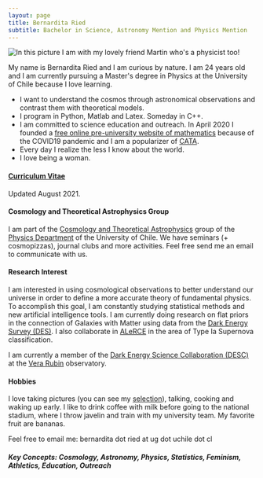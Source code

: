 ```yaml
---
layout: page
title: Bernardita Ried
subtitle: Bachelor in Science, Astronomy Mention and Physics Mention
---
```

![In this picture I am with my lovely friend Martin who's a physicist too!](/img/IMG_20210816_165622.jpg)

My name is Bernardita Ried and I am curious by nature. I am 24 years old and I am currently pursuing a Master's degree in Physics at the University of Chile because I love learning.

- I want to understand the cosmos through astronomical observations and contrast them with theoretical models.
- I program in Python, Matlab and Latex. Someday in C++.
- I am committed to science education and outreach. In April 2020 I founded a [free online pre-university website of mathematics](https://www.preuencuarentena.com/) because of the COVID19 pandemic and I am a popularizer of [CATA](http://www.cata.cl/).
- Every day I realize the less I know about the world.
- I love being a woman.

#### [Curriculum Vitae](https://drive.google.com/file/d/1DOxxoBL9nLblMxSpcXMmIPNnAvL0wvqo/view?usp=sharing) 
Updated August 2021.

#### Cosmology and Theoretical Astrophysics Group
I am part of the [Cosmology and Theoretical Astrophysics](http://www.dfi.uchile.cl/grupos-investigacion/cosmologia-y-astrofisica-teorica/) group of the [Physics Department](http://www.dfi.uchile.cl/) of the University of Chile. We have seminars (+ cosmopizzas), journal clubs and more activities. Feel free send me an email to communicate with us.

#### Research Interest
I am interested in using cosmological observations to better understand our universe in order to define a more accurate theory of fundamental physics. To accomplish this goal, I am constantly studying statistical methods and new artificial intelligence tools.
I am currently doing research on flat priors in the connection of Galaxies with Matter using data from the [Dark Energy Survey (DES)](https://www.darkenergysurvey.org/). 
I also collaborate in [ALeRCE](http://alerce.science/) in the area of Type Ia Supernova classification.

I am currently a member of the [Dark Energy Science Collaboration (DESC)](https://lsstdesc.org/) at the [Vera Rubin](https://www.lsst.org/) observatory.

#### Hobbies
I love taking pictures (you can see my [selection](http://bernarditaried.com/fotografia/)), talking, cooking and waking up early. I like to drink coffee with milk before going to the national stadium, where I throw javelin and train with my university team. My favorite fruit are bananas.

Feel free to email me: bernardita dot ried at ug dot uchile dot cl

##### Key Concepts: Cosmology, Astronomy, Physics, Statistics, Feminism, Athletics, Education, Outreach
